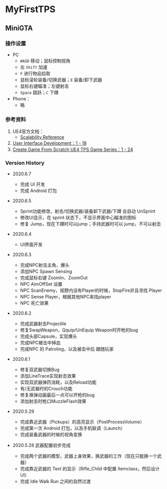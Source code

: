 # MyFirstTPS
## MiniGTA

### 操作设置
* PC
  * `WASD` 移动；鼠标控制视角
  * 左 `Shift` 加速
  * `F` 进行物品拾取
  * 鼠标滚轮装备/切换武器；`E` 装备/卸下武器
  * 鼠标右键瞄准；左键射击
  * `Space` 跳跃；`C` 下蹲
* Phone：
  * 略

### 参考资料
1. UE4官方文档：
    * [Scalability Reference](https://docs.unrealengine.com/en-US/Engine/Performance/Scalability/ScalabilityReference/index.html)
1. [User Interface Development：1 - 18](https://www.youtube.com/playlist?list=PLL0cLF8gjBprIHm0yo-Vj9oBwi2-gAIEd)
2. [Create Game From Scratch UE4 TPS Game Series：1 - 24](https://www.youtube.com/playlist?list=PLM6ZWbxOgIqsCb3dUJRdYoUbyi_zFCOjs)


### Version History
* 2020.6.7
  * 完成 UI 开发
  * 完成 Android 打包

* 2020.6.5
  * Sprint功能修改，射击/切换武器/装备卸下武器/下蹲 会自动 UnSprint
  * 修改UI显示，在 sprint 状态下，不显示界面中心瞄准的图标
  * 修复 Jump，现在下蹲时可以jump；手持武器时可以 jump，不可以射击

* 2020.6.4
  * UI界面开发

* 2020.6.3
  * 完成NPC射击主角，爆头
  * 添加NPC Spawn Sensing
  * 完成鼠标右键 ZoomIn、ZoomOut
  * NPC AimOffSet 设置
  * NPC ScanEnemy，视野内没有Player的时候，StopFire并且寻找 Player
  * NPC Sense Player，根据其他NPC来找player
  * NPC 死亡效果

* 2020.6.2
  * 完成武器射击Projectile
  * 修复SwapWeapon，Qquip/UnEquip Weapon时开枪的bug
  * 完成头部Capsule，实现爆头
  * 完成NPC被击中掉血
  * 完成NPC 的 Patroling，以及被击中后 跟随玩家

* 2020.6.1
  * 修复双武器切换Bug
  * 添加LineTrace实现射击效果
  * 实现双武器弹药消耗，以及Reload功能
  * 有/无武器时的Crouch功能
  * 修复换弹动画最后一点可以开枪的bug
  * 添加射击时枪口MuzzleFlash效果

* 2020.5.29 
  * 完成靠近武器（Pickups）的高亮显示（PostProcessVolume）
  * 完成第一次 Android 打包，以及手机联调（Launch）
  * 完成装备武器的时候的视角变换

* 2020.5.28 武器配置初步完成
  * 完成两个武器的模型，武器上身效果，换武器的工作（现在只能换一个武器）
  * 完成靠近武器的 Text 的显示（Rifle_Child 中配置 Itemclass，然后设计 UI）
  * 完成 Idle Walk Run 之间的自然过渡